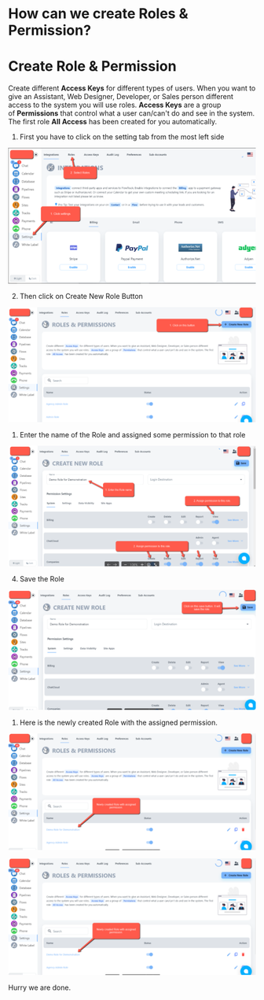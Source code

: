 # How can we create Roles & Permission?

# Create Role & Permission

Create different **Access Keys** for different types of users. When you want to give an Assistant, Web Designer, Developer, or Sales person different access to the system you will use roles. **Access Keys** are a group of **Permissions** that control what a user can/can't do and see in the system. The first role **All Access** has been created for you automatically.

1. First you have to click on the setting tab from the most left side

![Untitled](How%20can%20we%20create%20Roles%20&%20Permission%20b2f145c51eb94620b5eb8d1c46090455/Untitled.png)

2. Then click on Create New Role Button

![Untitled](How%20can%20we%20create%20Roles%20&%20Permission%20b2f145c51eb94620b5eb8d1c46090455/Untitled%201.png)

1. Enter the name of the Role and assigned some permission to that role

![Untitled](How%20can%20we%20create%20Roles%20&%20Permission%20b2f145c51eb94620b5eb8d1c46090455/Untitled%202.png)

4. Save the Role

![Untitled](How%20can%20we%20create%20Roles%20&%20Permission%20b2f145c51eb94620b5eb8d1c46090455/Untitled%203.png)

1. Here is the newly created Role with the assigned permission.

![Untitled](How%20can%20we%20create%20Roles%20&%20Permission%20b2f145c51eb94620b5eb8d1c46090455/Untitled%204.png)

![Untitled](How%20can%20we%20create%20Roles%20&%20Permission%20b2f145c51eb94620b5eb8d1c46090455/Untitled%205.png)

Hurry we are done.